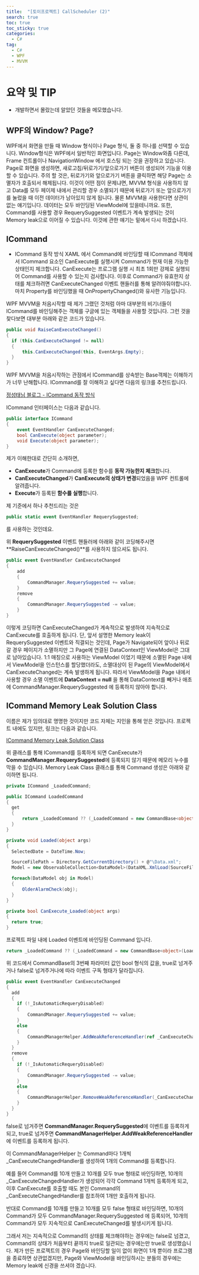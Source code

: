 ```yaml
---
title:  "[토이프로젝트] CallScheduler (2)"
search: true
toc: true
toc_sticky: true
categories: 
  - C#
tag:
  - C#
  - WPF
  - MVVM
---
```


# 요약 및 TIP
- 개발하면서 몰랐는데 알았던 것들을 메모했습니다.

## WPF의 Window? Page?
WPF에서 화면을 만들 때 Window 형식이나 Page 형식, 둘 중 하나를 선택할 수 있습니다.
Window형식은 WPF에서 일반적인 화면입니다.
Page는 Window와좀  다른데, Frame 컨트롤이나 NavigationWindow 에서 호스팅 되는 것을 권장하고 있습니다.
Page로 화면을 생성하면, 새로고침/뒤로가기/앞으로가기 버튼이 생성되어 기능을 이용할 수 있습니다.
주의 할 것은, 뒤로가기와 앞으로가기 버튼을 클릭하면 해당 Page는 소멸자가 호출되서 해제됩니다.
이것이 어떤 점이 문제냐면, MVVM 형식을 사용하지 않고 Data를 모두 페이제 내에서 관리할 경우 소멸되기 때문에 뒤로가기 또는 앞으로가기를 눌렀을 때 이전 데이터가 남아있지 않게 됩니다.
물론 MVVM을 사용한다면 상관이 없는 얘기입니다. 데이터는 모두 바인딩된 ViewModel에 있을테니까요.
또한, Command를 사용할 경우 RequerySuggested 이벤트가 계속 발생되는 것이 Memory leak으로 이어질 수 있습니다.
이것에 관한 얘기는 밑에서 다시 하겠습니다.

## ICommand
- ICommand 동작 방식
XAML 에서 Command에 바인딩할 때 ICommand 객체에서 ICommand 요소인 CanExecute를 실행시켜 Command가 현재 이용 가능한 상태인지 체크합니다.
CanExecute는 프로그램 실행 시 최초 1회만 강제로 실행되어 Command를 사용할 수 있는지 검사합니다.
이후로 Command가 유효한지 상태를 체크하려면 CanExecuteChanged 이벤트 핸들러를 통해 알려야줘야합니다.
마치 Property를 바인딩했을 때 OnPropertyChanged()와 유사한 기능입니다.

WPF MVVM을 처음시작할 때 제가 그랬던 것처럼 아마 대부분의 비기너들이 ICommand를 바인딩해주는 객체를 구글에 있는 객체들을 사용할 것입니다.
그런 것을 찾다보면 대부분 아래와 같은 코드가 있습니다.
```cs
public void RaiseCanExecuteChanged()
{
  if (this.CanExecuteChanged != null)
  {
      this.CanExecuteChanged(this, EventArgs.Empty);
  }
}
```
WPF MVVM을 처음시작하는 관점에서 ICommand를 상속받는 Base객체는 이해하기가 너무 난해합니다.
ICommand를 잘 이해하고 싶다면 다음의 링크를 추천드립니다.

[정성태님 블로그 - ICommand 동작 방식](https://www.sysnet.pe.kr/2/0/10917)

ICommand 인터페이스는 다음과 같습니다.
```cs
public interface ICommand
{
    event EventHandler CanExecuteChanged;
    bool CanExecute(object parameter);
    void Execute(object parameter);
}
```
제가 이해한대로 간단히 소개하면,
- **CanExecute**가 Command에 등록한 함수를 **동작 가능한지 체크**합니다.
- **CanExecuteChanged**가 **CanExecute의 상태가 변경**되었음을 WPF 컨트롤에 알려줍니다.
- **Execute**가 등록된 **함수를 실행**합니다.

제 기준에서 하나 추천드리는 것은
```cs
public static event EventHandler RequerySuggested;
```
를 사용하는 것인데요.

위 **RequerySuggested** 이벤트 핸들러에 아래와 같이 코딩해주시면 **RaiseCanExecuteChanged()**를 사용하지 않으셔도 됩니다.
```cs
public event EventHandler CanExecuteChanged
{
    add
    {
        CommandManager.RequerySuggested += value;
    }
    remove
    {
        CommandManager.RequerySuggested -= value;
    }
}
```
이렇게 코딩하면 CanExecuteChanged가 계속적으로 발생하여 지속적으로 CanExecute를 호출하게 됩니다.
단, 앞서 설명한 Memory leak이 RequerySuggested 이벤트와 직결되는 것인데, 
Page가 Navigate되어 앞이나 뒤로 갈 경우 페이지가 소멸하지만 그 Page에 연결된 DataContext인 ViewModel은 그대로 남아있습니다.
1:1 매칭으로 사용하는 ViewModel 이었기 때문에 소멸된 Page 내에서 ViewModel을 인스턴스를 할당했더라도, 
소멸대상이 된 Page의 ViewModel에서 CanExecuteChanged는 계속 발생하게 됩니다.
따라서 ViewModel을 Page 내에서 사용할 경우 소멸 이벤트에 **DataContext = null** 을 통해 DataContext를 빼거나 애초에 CommandManager.RequerySuggested 에 등록하지 않아야 합니다.

## ICommand Memory Leak Solution Class
이름은 제가 임의대로 명명한 것이지만 코드 자체는 지인을 통해 얻은 것입니다.
프로젝트 내에도 있지만, 링크는 다음과 같습니다.

[ICommand Memory Leak Solution Class](https://github.com/christian289/CallScheduler/blob/master/CallScheduler/Base/CommandBase.cs)

위 클래스를 통해 ICommand를 등록하게 되면 CanExecute가 **CommandManager.RequerySuggested**에 등록되지 않기 때문에 메모리 누수를 막을 수 있습니다.
Memory Leak Class 클래스를 통해 Command 생성은 아래와 같이하면 됩니다.
```cs
private ICommand _LoadedCommand;

public ICommand LoadedCommand
{
  get
  {
      return _LoadedCommand ?? (_LoadedCommand = new CommandBase<object>(Loaded, CanExecute_Loaded, true));
  }
}

private void Loaded(object args)
{
  SelectedDate = DateTime.Now;

  SourceFilePath = Directory.GetCurrentDirectory() + @"\Data.xml";
  Model = new ObservableCollection<DataModel>(DataXML.XmlLoad(SourceFilePath));

  foreach(DataModel obj in Model)
  {
      OlderAlarmCheck(obj);
  }
}

private bool CanExecute_Loaded(object args)
{
  return true;
}
```
프로젝트 파일 내에 Loaded 이벤트에 바인딩된 Command 입니다.

```cs
return _LoadedCommand ?? (_LoadedCommand = new CommandBase<object>(Loaded, CanExecute_Loaded, true));
```

위 코드에서 CommandBase의 3번째 파라미터 값인 bool 형식의 값을, true로 넘겨주거나 false로 넘겨주거나에 따라 이벤트 구독 형태가 달라집니다.

```cs
public event EventHandler CanExecuteChanged
{
  add
  {
    if (!_IsAutomaticRequeryDisabled)
    {
        CommandManager.RequerySuggested += value;
    }
    else
    {
        CommandManagerHelper.AddWeakReferenceHandler(ref _CanExecuteChangedHandler, value, -1);
    }
  }
  remove
  {
    if (!_IsAutomaticRequeryDisabled)
    {
        CommandManager.RequerySuggested -= value;
    }
    else
    {
        CommandManagerHelper.RemoveWeakReferenceHandler(_CanExecuteChangedHandler, value);
    }
  }
}
```

false로 넘겨주면 **CommandManager.RequerySuggested**에 이벤트를 등록하게 되고,
true로 넘겨주면 **CommandManagerHelper.AddWeakReferenceHandler**에 이벤트를 등록하게 됩니다.

이 CommandManagerHelper 는 Command마다 1개씩 _CanExecuteChangedHandler를 생성하여 1개의 Command를 등록합니다.

예를 들어 Command를 10개 만들고 10개를 모두 true 형태로 바인딩하면, 10개의 _CanExecuteChangedHandler가 생성되어 각각 Command 1개씩 등록하게 되고,
이후 CanExecute를 호출할 때도 본인 Command의 _CanExecuteChangedHandler를 참조하여 1개만 호출하게 됩니다.

반대로 Command를 10개를 만들고 10개를 모두 false 형태로 바인딩하면, 10개의 Command가 모두 CommandManager.RequerySuggested 에 등록되어, 
10개의 Command가 모두 지속적으로 CanExecuteChanged를 발생시키게 됩니다.

그래서 저는 지속적으로 Command의 상태를 체크해야하는 경우에는 false로 넘겼고, Command의 상태가 처음부터 끝까지 true로 일관되는 경우에는만 true로 생성했습니다.
제가 만든 프로젝트의 경우 Page와 바인딩할 일이 없이 화면이 1개 뿐이라 프로그램을 종료하면 상관없겠지만, Page와 ViewModel을 바인딩하시는 분들의 경우에는
Memory leak에 신경을 쓰셔야 겠습니다.